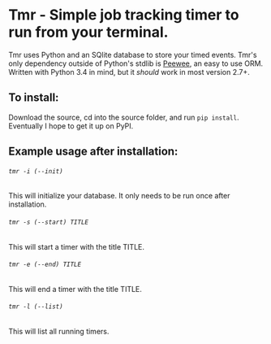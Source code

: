 # Tmr - Simple job tracking timer to run from your terminal. 

Tmr uses Python and an SQlite database to store your timed events. Tmr's only dependency outside of Python's stdlib is [Peewee](https://github.com/coleifer/peewee), an easy to use ORM. Written with Python 3.4 in mind, but it *should* work in most version 2.7+.

## To install:

Download the source, cd into the source folder, and run `pip install`. Eventually I hope to get it up on PyPI.

## Example usage after installation:

###### `tmr -i (--init)`

This will initialize your database. It only needs to be run once after installation.

###### `tmr -s (--start) TITLE`

This will start a timer with the title TITLE.

###### `tmr -e (--end) TITLE`

This will end a timer with the title TITLE.

###### `tmr -l (--list)`

This will list all running timers.
